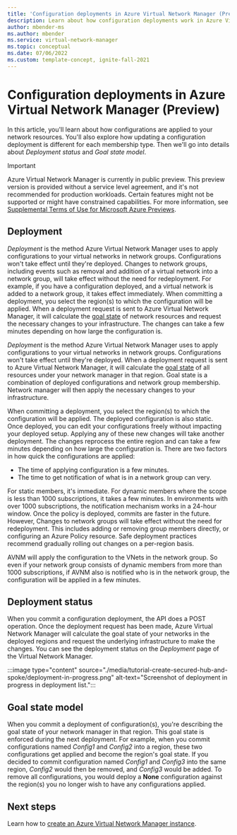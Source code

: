 ```yaml
---
title: 'Configuration deployments in Azure Virtual Network Manager (Preview)'
description: Learn about how configuration deployments work in Azure Virtual Network Manager.
author: mbender-ms    
ms.author: mbender
ms.service: virtual-network-manager
ms.topic: conceptual
ms.date: 07/06/2022
ms.custom: template-concept, ignite-fall-2021
---
```


# Configuration deployments in Azure Virtual Network Manager (Preview)

In this article, you'll learn about how configurations are applied to your network resources. You'll also explore how updating a configuration deployment is different for each membership type. Then we'll go into details about *Deployment status* and *Goal state model*.

> [!IMPORTANT]
> Azure Virtual Network Manager is currently in public preview.
> This preview version is provided without a service level agreement, and it's not recommended for production workloads. Certain features might not be supported or might have constrained capabilities.
> For more information, see [Supplemental Terms of Use for Microsoft Azure Previews](https://azure.microsoft.com/support/legal/preview-supplemental-terms/).

## Deployment

*Deployment* is the method Azure Virtual Network Manager uses to apply configurations to your virtual networks in network groups. Configurations won't take effect until they're deployed. Changes to network groups, including events such as removal and addition of a virtual network into a network group, will take effect without the need for redeployment. For example, if you have a configuration deployed, and a virtual network is added to a network group, it takes effect immediately. When committing a deployment, you select the region(s) to which the configuration will be applied. When a deployment request is sent to Azure Virtual Network Manager, it will calculate the [goal state](#goalstate) of network resources and request the necessary changes to your infrastructure. The changes can take a few minutes depending on how large the configuration is.

*Deployment* is the method Azure Virtual Network Manager uses to apply configurations to your virtual networks in network groups. Configurations won't take effect until they're deployed. When a deployment request is sent to Azure Virtual Network Manager, it will calculate the [goal state](#goalstate) of all resources under your network manager in that region. Goal state is a combination of deployed configurations and network group membership. Network manager will then apply the necessary changes to your infrastructure.

When committing a deployment, you select the region(s) to which the configuration will be applied. The deployed configuration is also static. Once deployed, you can edit your configurations freely without impacting your deployed setup. Applying any of these new changes will take another deployment. The changes reprocess the entire region and can take a few minutes depending on how large the configuration is. There are two factors in how quick the configurations are applied:

- The time of applying configuration is a few minutes.
- The time to get notification of what is in a network group can very. 

For static members, it's immediate. For dynamic members where the scope is less than 1000 subscriptions, it takes a few minutes. In environments with over 1000 subscriptions, the notification mechanism works in a 24-hour window. Once the policy is deployed, commits are faster in the future. However, Changes to network groups will take effect without the need for redeployment. This includes adding or removing group members directly, or configuring an Azure Policy resource. Safe deployment practices recommend gradually rolling out changes on a per-region basis. 

AVNM will apply the configuration to the VNets in the network group. So even if your network group consists of dynamic members from more than 1000 subscriptions, if AVNM also is notified who is in the network group, the configuration will be applied in a few minutes.
## Deployment status

When you commit a configuration deployment, the API does a POST operation. Once the deployment request has been made, Azure Virtual Network Manager will calculate the goal state of your networks in the deployed regions and request the underlying infrastructure to make the changes. You can see the deployment status on the *Deployment* page of the Virtual Network Manager.

:::image type="content" source="./media/tutorial-create-secured-hub-and-spoke/deployment-in-progress.png" alt-text="Screenshot of deployment in progress in deployment list.":::

## <a name = "goalstate"></a> Goal state model

When you commit a deployment of configuration(s), you're describing the goal state of your network manager in that region. This goal state is enforced during the next deployment. For example, when you commit configurations named *Config1* and *Config2* into a region, these two configurations get applied and become the region's goal state. If you decided to commit configuration named *Config1* and *Config3* into the same region, *Config2* would then be removed, and *Config3* would be added. To remove all configurations, you would deploy a **None** configuration against the region(s) you no longer wish to have any configurations applied.

## Next steps

Learn how to [create an Azure Virtual Network Manager instance](create-virtual-network-manager-portal.md).
